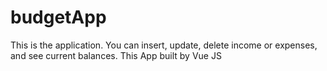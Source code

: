# budgetApp

This is the application. You can insert, update, delete income or expenses, and see current balances.
This App built by Vue JS
